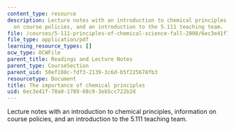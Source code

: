 ```yaml
---
content_type: resource
description: Lecture notes with an introduction to chemical principles, information
  on course policies, and an introduction to the 5.111 teaching team.
file: /courses/5-111-principles-of-chemical-science-fall-2008/6ec3e41f78a0178988c93eb5cc722b2d_lecnotes01.pdf
file_type: application/pdf
learning_resource_types: []
ocw_type: OCWFile
parent_title: Readings and Lecture Notes
parent_type: CourseSection
parent_uid: 50ef108c-fdf3-2139-3c6d-b5f225678fb3
resourcetype: Document
title: The importance of chemical principles
uid: 6ec3e41f-78a0-1789-88c9-3eb5cc722b2d
---
```

Lecture notes with an introduction to chemical principles, information on course policies, and an introduction to the 5.111 teaching team.

